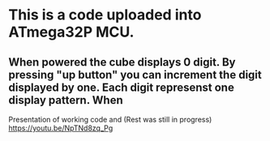 # This is a code uploaded into ATmega32P MCU.
## When powered the cube displays 0 digit. By pressing "up button" you can increment the digit displayed by one. Each digit represenst one display pattern. When
Presentation of working code and (Rest was still in progress)
https://youtu.be/NpTNd8zq_Pg
